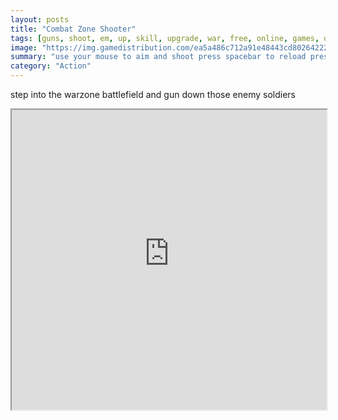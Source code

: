 ```yaml
---
layout: posts
title: "Combat Zone Shooter"
tags: [guns, shoot, em, up, skill, upgrade, war, free, online, games, oyna, game, free, games, play, play, games]
image: "https://img.gamedistribution.com/ea5a486c712a91e48443cd802642223d.jpg"
summary: "use your mouse to aim and shoot press spacebar to reload press q to change weapon  free online games oyna game free games play play games"
category: "Action"
---
```


step into the warzone battlefield and gun down those enemy soldiers

<iframe width="100%" height="480px;" src="https://flash.gamedistribution.com?game=ea5a486c712a91e48443cd802642223d"></iframe>